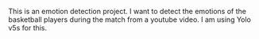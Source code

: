 This is an emotion detection project. I want to detect the emotions of the basketball players during the match from a youtube video. I am using Yolo v5s for this.
